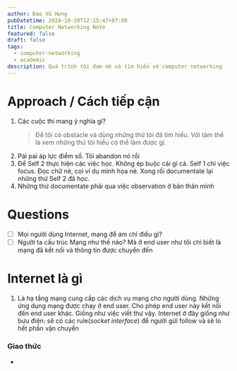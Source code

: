 ```yaml
---
author: Đào Vũ Hưng
pubDatetime: 2024-10-20T12:15:47+07:00
title: Computer Networking Note
featured: false
draft: false
tags:
  - computer-networking
  - academic
description: Quá trình tôi đam mê và tìm hiểu về computer networking
---
```


# Approach / Cách tiếp cận

1. Các cuộc thi mang ý nghĩa gì?
	>Để tôi có obstacle và dùng những thứ tôi đã tìm hiểu. Với tâm thế là xem những thứ tôi hiểu có thể làm được gì. 
2. Pái pai áp lực điểm số. Tôi abandon nó rồi
3. Để Self 2 thực hiện các việc học. Không ép buộc cái gì cả. Self 1 chỉ việc focus. Đọc chữ nè, coi ví dụ minh họa nè. Xong rồi documentate lại những thứ Self 2 đã học.
4. Những thứ documentate phải qua việc observation ở bản thân mình
# Questions
- [ ] Mọi người dùng Internet, mạng để ám chỉ điều gì?
- [ ] Người ta cấu trúc Mạng như thế nào? Mà ở end user như tôi chỉ biết là mạng đã kết nối  và thông tin được chuyển đến
# Internet là gì
1. Là hạ tầng mạng cung cấp các dịch vụ mạng cho người dùng. Những ứng dụng mạng được chạy ở end user. Cho phép end user này kết nối đến end user khác. Giống như việc viết thư vậy. Internet ở đây giống như bưu điện: sẽ có các rule(*socket interface*) để người gửi follow và sẽ lo hết phần vận chuyển

### Giao thức 
- 
